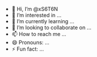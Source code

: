 - 👋 Hi, I’m @xS6T6N
- 👀 I’m interested in ...
- 🌱 I’m currently learning ...
- 💞️ I’m looking to collaborate on ...
- 📫 How to reach me ...
- 😄 Pronouns: ...
- ⚡ Fun fact: ...

<!---
xS6T6N/xS6T6N is a ✨ special ✨ repository because its `README.md` (this file) appears on your GitHub profile.
You can click the Preview link to take a look at your changes.
--->
